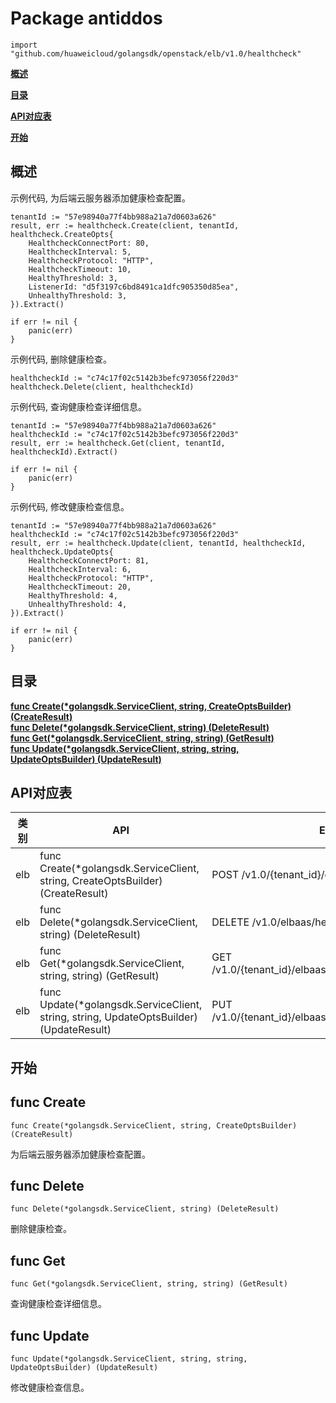 # Package antiddos
    import "github.com/huaweicloud/golangsdk/openstack/elb/v1.0/healthcheck"
**[概述](#概述)**  

**[目录](#目录)**  

**[API对应表](#API对应表)**  

**[开始](#开始)**  

## 概述


示例代码, 为后端云服务器添加健康检查配置。

    
    tenantId := "57e98940a77f4bb988a21a7d0603a626"
    result, err := healthcheck.Create(client, tenantId, healthcheck.CreateOpts{
        HealthcheckConnectPort: 80,
        HealthcheckInterval: 5,
        HealthcheckProtocol: "HTTP",
        HealthcheckTimeout: 10,
        HealthyThreshold: 3,
        ListenerId: "d5f3197c6bd8491ca1dfc905350d85ea",
        UnhealthyThreshold: 3,
    }).Extract()
    
    if err != nil {
        panic(err)
    }
    
示例代码, 删除健康检查。

    
    healthcheckId := "c74c17f02c5142b3befc973056f220d3"
    healthcheck.Delete(client, healthcheckId)
    
示例代码, 查询健康检查详细信息。

    
    tenantId := "57e98940a77f4bb988a21a7d0603a626"
    healthcheckId := "c74c17f02c5142b3befc973056f220d3"
    result, err := healthcheck.Get(client, tenantId, healthcheckId).Extract()
    
    if err != nil {
        panic(err)
    }
    
示例代码, 修改健康检查信息。

    
    tenantId := "57e98940a77f4bb988a21a7d0603a626"
    healthcheckId := "c74c17f02c5142b3befc973056f220d3"
    result, err := healthcheck.Update(client, tenantId, healthcheckId, healthcheck.UpdateOpts{
        HealthcheckConnectPort: 81,
        HealthcheckInterval: 6,
        HealthcheckProtocol: "HTTP",
        HealthcheckTimeout: 20,
        HealthyThreshold: 4,
        UnhealthyThreshold: 4,
    }).Extract()
    
    if err != nil {
        panic(err)
    }
## 目录
**[func Create(*golangsdk.ServiceClient, string, CreateOptsBuilder) (CreateResult)](#func-create)**  
**[func Delete(*golangsdk.ServiceClient, string) (DeleteResult)](#func-delete)**  
**[func Get(*golangsdk.ServiceClient, string, string) (GetResult)](#func-get)**  
**[func Update(*golangsdk.ServiceClient, string, string, UpdateOptsBuilder) (UpdateResult)](#func-update)**  
## API对应表
|类别|API|EndPoint|
|----|---|--------|
|elb|func Create(*golangsdk.ServiceClient, string, CreateOptsBuilder) (CreateResult)|POST /v1.0/{tenant_id}/elbaas/healthcheck|
|elb|func Delete(*golangsdk.ServiceClient, string) (DeleteResult)|DELETE /v1.0/elbaas/healthcheck/{healthcheck_id}|
|elb|func Get(*golangsdk.ServiceClient, string, string) (GetResult)|GET /v1.0/{tenant_id}/elbaas/healthcheck/{healthcheck_id}|
|elb|func Update(*golangsdk.ServiceClient, string, string, UpdateOptsBuilder) (UpdateResult)|PUT /v1.0/{tenant_id}/elbaas/healthcheck/{healthcheck_id}|
## 开始
## func Create
    func Create(*golangsdk.ServiceClient, string, CreateOptsBuilder) (CreateResult)  
为后端云服务器添加健康检查配置。
## func Delete
    func Delete(*golangsdk.ServiceClient, string) (DeleteResult)  
删除健康检查。
## func Get
    func Get(*golangsdk.ServiceClient, string, string) (GetResult)  
查询健康检查详细信息。
## func Update
    func Update(*golangsdk.ServiceClient, string, string, UpdateOptsBuilder) (UpdateResult)  
修改健康检查信息。
